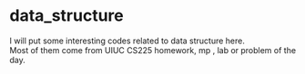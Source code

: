 # data_structure
<head> I will put some interesting codes related to data structure here.</head>
<br> Most of them come from UIUC CS225 homework, mp , lab or problem of the day.</br>
